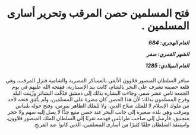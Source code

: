 <h1 dir="rtl">فتح المسلمين حصن المرقب وتحرير أسارى المسلمين .</h1>

<h5 dir="rtl">العام الهجري:  684

الشهر القمري: صفر

العام الميلادي: 1285</h5>

<p dir="rtl">سافر السلطان المنصور قلاوون الألفي بالعساكر المصرية والشامية فنزل المرقب، وهي قلعة حصينة تشرف على البحر بالشام، كانت بيد الإسبتارية، ففتحه الله عليهم في يوم الجمعة ثامن عشر صفر، وجاءت البشارة بذلك إلى دمشق فدُقَّت البشائر وزُينت البلد وفرح المسلمون بذلك؛ لأن هذا الحصن كان مضرة على المسلمين، ولم يتَّفِق فتحه لأحد من ملوك الإسلام لا للملك صلاح الدين، ولا للملك الظاهر بيبرس، وفتح حوله بلنياس ومرقب وهي بلدة صغيرة إلى جانب البحر عند حصن منيع جدًّا لا يصل إليه سهم ولا حجر منجنيق، فأرسل إلى صاحب طرابلس فهدمه تقربًا إلى السلطان الملك المنصور قلاوون، واستنقذ السلطان خلقًا كثيرًا من أسارى المسلمين، الذين كانوا عند الفرنجِ.</p></br>
